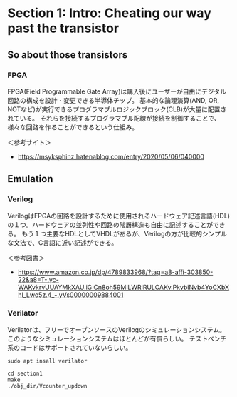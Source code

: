 # Section 1: Intro: Cheating our way past the transistor
## So about those transistors
### FPGA

FPGA(Field Programmable Gate Array)は購入後にユーザーが自由にデジタル回路の構成を設計・変更できる半導体チップ。
基本的な論理演算(AND, OR, NOTなど)が実行できるプログラマブルロジックブロック(CLB)が大量に配置されている。
それらを接続するプログラマブル配線が接続を制御することで、様々な回路を作ることができるという仕組み。


＜参考サイト＞
- https://msyksphinz.hatenablog.com/entry/2020/05/06/040000

## Emulation



### Verilog

VerilogはFPGAの回路を設計するために使用されるハードウェア記述言語(HDL)の１つ。ハードウェアの並列性や回路の階層構造も自由に記述することができる。
もう１つ主要なHDLとしてVHDLがあるが、Verilogの方が比較的シンプルな文法で、C言語に近い記述ができる。

＜参考図書＞
- https://www.amazon.co.jp/dp/4789833968/?tag=a8-affi-303850-22&a8=T-.yc-WAKvkrvUUAYMkXAU.iG.Cn8oh59MlLWRlRULOAKv.PkvbiNvb4YoCXbXhl_Lwo5z.4_-.yVs00000009884001

### Verilator

Verilatorは、フリーでオープンソースのVerilogのシミュレーションシステム。このようなシミュレーションシステムはほとんどが有償らしい。
テストベンチ系のコードはサポートされていないらしい。
```
sudo apt insall verilator
```

```
cd section1
make
./obj_dir/Vcounter_updown
```
